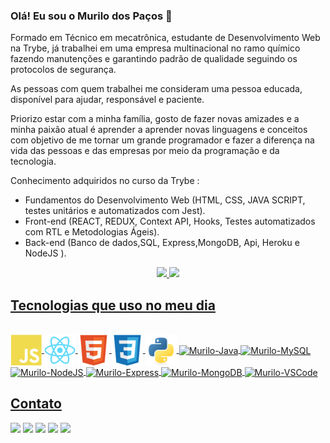 ### Olá! Eu sou o Murilo dos Paços 👋
Formado em Técnico em mecatrônica, estudante de Desenvolvimento Web na Trybe, já trabalhei em uma empresa multinacional no ramo químico fazendo manutenções e garantindo padrão de qualidade seguindo os protocolos de segurança.

As pessoas com quem trabalhei me consideram uma pessoa educada, disponível para ajudar, responsável e paciente.

Priorizo estar com a minha família, gosto de fazer novas amizades e a minha paixão atual é aprender a aprender novas linguagens e conceitos com objetivo de me tornar um grande programador e fazer a diferença na vida das pessoas e das empresas por meio da programação e da tecnologia.

Conhecimento adquiridos no curso da Trybe :
- Fundamentos do Desenvolvimento Web (HTML, CSS, JAVA SCRIPT, testes unitários e automatizados com Jest).
- Front-end (REACT, REDUX, Context API, Hooks, Testes automatizados com RTL e Metodologias Ágeis).
- Back-end (Banco de dados,SQL, Express,MongoDB, Api, Heroku e NodeJS ).

<div align="center">
  <a href="https://github.com/Murilodospacos">
  <img height="180em" src="https://github-readme-stats.vercel.app/api?username=Murilodospacos&show_icons=true&theme=onedark&include_all_commits=true&count_private=true"/>
  <img height="180em" src="https://github-readme-stats.vercel.app/api/top-langs/?username=Murilodospacos&layout=compact&langs_count=7&theme=onedark"/>
</div>
  
## Tecnologias que uso no meu dia
  
<div style="display: inline_block"><br>
  <img align="center" alt="Murilo-Js" height="50" width="50" src="https://raw.githubusercontent.com/devicons/devicon/master/icons/javascript/javascript-plain.svg">
  <img align="center" alt="Murilo-React" height="50" width="50" src="https://raw.githubusercontent.com/devicons/devicon/master/icons/react/react-original.svg">
  <img align="center" alt="Murilo-HTML" height="50" width="50" src="https://raw.githubusercontent.com/devicons/devicon/master/icons/html5/html5-original.svg">
  <img align="center" alt="Murilo-CSS" height="50" width="50" src="https://raw.githubusercontent.com/devicons/devicon/master/icons/css3/css3-original.svg">
  <img align="center" alt="Murilo-Python" height="50" width="50" src="https://raw.githubusercontent.com/devicons/devicon/master/icons/python/python-original.svg">
  <img align="center" alt="Murilo-Java" height="50" width="50" src="https://cdn.jsdelivr.net/gh/devicons/devicon/icons/java/java-original-wordmark.svg" />
  <img align="center" alt="Murilo-MySQL" height="50" width="50" src="https://cdn.jsdelivr.net/gh/devicons/devicon/icons/mysql/mysql-original-wordmark.svg" />
  <img align="center" alt="Murilo-NodeJS" height="50" width="50"src="https://cdn.jsdelivr.net/gh/devicons/devicon/icons/nodejs/nodejs-original-wordmark.svg" />
  <img align="center" alt="Murilo-Express" height="50" width="50"src="https://cdn.jsdelivr.net/gh/devicons/devicon/icons/express/express-original-wordmark.svg" />
  <img align="center" alt="Murilo-MongoDB" height="50" width="50" src="https://cdn.jsdelivr.net/gh/devicons/devicon/icons/mongodb/mongodb-original-wordmark.svg" />
  <link align="center" alt="Murilo-Linux" height="50" width="50" rel="stylesheet" href="https://cdn.jsdelivr.net/gh/devicons/devicon@v2.14.0/devicon.min.css">
  <img align="center" alt="Murilo-VSCode" height="50" width="50" src="https://cdn.jsdelivr.net/gh/devicons/devicon/icons/vscode/vscode-original-wordmark.svg" />
</div>

  ## Contato 
 
<div> 
  <a href="https://l.instagram.com/?u=http%3A%2F%2Fwa.me%2F5519991486489&e=ATPQ-RRK8muf3aDsZdOrNxtNXB6gFfJBjDSjJOmieR69ZXl5xnPU8vXK4JlzEm3PuGjG5iPb0tCRvbrgqwNqpCs&s=1" target="_blank"><img src="https://img.shields.io/badge/WhatsApp-25D366?style=for-the-badge&logo=whatsapp&logoColor=white" target="_blank"></a>
  <a href="https://www.instagram.com/murilopacos/" target="_blank"><img src="https://img.shields.io/badge/-Instagram-%23E4405F?style=for-the-badge&logo=instagram&logoColor=white" target="_blank"></a>
 	<a href="https://www.facebook.com/murilo.pacos" target="_blank"><img src="https://img.shields.io/badge/Facebook-1877F2?style=for-the-badge&logo=facebook&logoColor=white" target="_blank"></a>
  <a href = "mailto:murilopacos@gmail.com"><img src="https://img.shields.io/badge/-Gmail-%23333?style=for-the-badge&logo=gmail&logoColor=white" target="_blank"></a>
  <a href="https://www.linkedin.com/in/murilodospacos/" target="_blank"><img src="https://img.shields.io/badge/-LinkedIn-%230077B5?style=for-the-badge&logo=linkedin&logoColor=white" target="_blank"></a> 
</div>
